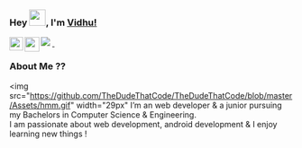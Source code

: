 
<!--
**Vidhu007/Vidhu007** is a ✨ _special_ ✨ repository because its `README.md` (this file) appears on your GitHub profile.

Here are some ideas to get you started:

- 🔭 I’m currently working on ...
- 🌱 I’m currently learning ...
- 👯 I’m looking to collaborate on ...
- 🤔 I’m looking for help with ...
- 💬 Ask me about ...
- 📫 How to reach me: ...
- 😄 Pronouns: ...
- ⚡ Fun fact: ...
-->
### Hey <img src="https://github.com/TheDudeThatCode/TheDudeThatCode/blob/master/Assets/Hi.gif" width="29px">, I'm [Vidhu!](https://vidhu007.github.io/portfolio-1/) 
<img src="https://github.com/TheDudeThatCode/TheDudeThatCode/blob/master/Assets/Developer.gif" />
<a href="https://www.linkedin.com/in/vidhunsut/">
  <img align="left" width="24px" src="https://cdn.jsdelivr.net/npm/simple-icons@v3/icons/linkedin.svg"  />
  &nbsp;
</a>
<a href="vidhu.v9@gmail.com">
  <img align="left" width="26px" src="https://cdn.jsdelivr.net/npm/simple-icons@v3/icons/gmail.svg" />
</a>

### About Me ??
<img src="https://github.com/TheDudeThatCode/TheDudeThatCode/blob/master/Assets/hmm.gif" width="29px"
 I’m an web developer & a junior pursuing my Bachelors in Computer Science & Engineering.</br>
 I am passionate about web development, android development & I enjoy learning new things ! </br>
 
